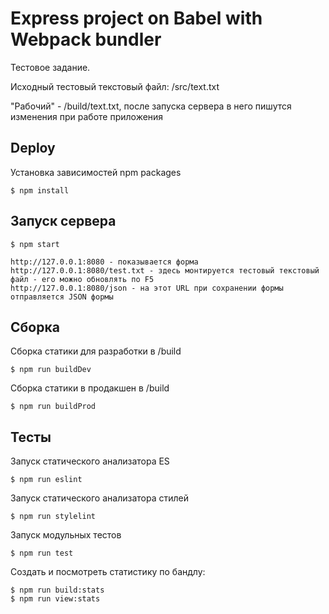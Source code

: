 Express project on Babel with Webpack bundler
=============================================

Тестовое задание.

Исходный тестовый текстовый файл: /src/text.txt

"Рабочий" - /build/text.txt, после запуска сервера в него пишутся изменения при работе приложения


Deploy
------

Установка зависимостей npm packages

    $ npm install

Запуск сервера
--------------

    $ npm start

    http://127.0.0.1:8080 - показывается форма
    http://127.0.0.1:8080/test.txt - здесь монтируется тестовый текстовый файл - его можно обновлять по F5
    http://127.0.0.1:8080/json - на этот URL при сохранении формы отправляется JSON формы

Cборка
------

Сборка статики для разработки в /build

    $ npm run buildDev

Сборка статики в продакшен в /build

    $ npm run buildProd


Тесты
-----

Запуск cтатического анализатора ES

    $ npm run eslint

Запуск cтатического анализатора стилей

    $ npm run stylelint

Запуск модульных тестов

    $ npm run test

Создать и посмотреть статистику по бандлу:

    $ npm run build:stats
    $ npm run view:stats

